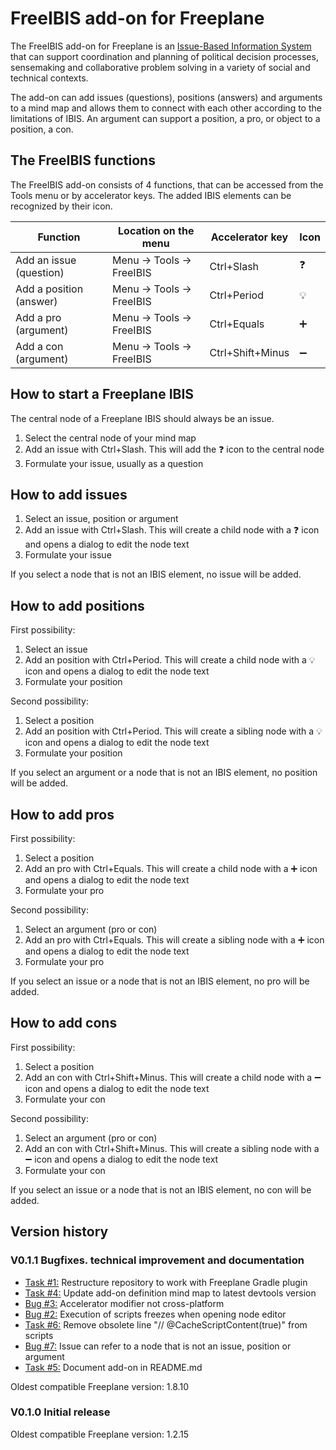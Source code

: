 # FreeIBIS add-on for Freeplane

The FreeIBIS add-on for Freeplane is an [Issue-Based Information System](https://duckduckgo.com/Issue-Based_Information_System) that can support coordination and planning of political decision processes, sensemaking and collaborative problem solving in a variety of social and technical contexts.

The add-on can add issues (questions), positions (answers) and arguments to a mind map and allows them to connect with each other according to the limitations of IBIS. An argument can support a position, a pro, or object to a position, a con.

## The FreeIBIS functions

The FreeIBIS add-on consists of 4 functions, that can be accessed from the Tools menu or by accelerator keys. The added IBIS elements can be recognized by their icon.

Function                | Location on the menu      | Accelerator key  | Icon
----------------------- | ------------------------- | ---------------- | ------------------
Add an issue (question) | Menu -> Tools -> FreeIBIS | Ctrl+Slash       | :question:
Add a position (answer) | Menu -> Tools -> FreeIBIS | Ctrl+Period      | :bulb:
Add a pro (argument)    | Menu -> Tools -> FreeIBIS | Ctrl+Equals      | :heavy_plus_sign:
Add a con (argument)    | Menu -> Tools -> FreeIBIS | Ctrl+Shift+Minus | :heavy_minus_sign:

## How to start a Freeplane IBIS

The central node of a Freeplane IBIS should always be an issue.

1. Select the central node of your mind map
1. Add an issue with Ctrl+Slash. This will add the :question: icon to the central node
1. Formulate your issue, usually as a question

## How to add issues

1. Select an issue, position or argument
1. Add an issue with Ctrl+Slash. This will create a child node with a :question: icon and opens a dialog to edit the node text
1. Formulate your issue

If you select a node that is not an IBIS element, no issue will be added.

## How to add positions

First possibility:

1. Select an issue
1. Add an position with Ctrl+Period. This will create a child node with a :bulb: icon and opens a dialog to edit the node text
1. Formulate your position

Second possibility:

1. Select a position
1. Add an position with Ctrl+Period. This will create a sibling node with a :bulb: icon and opens a dialog to edit the node text
1. Formulate your position

If you select an argument or a node that is not an IBIS element, no position will be added.

## How to add pros

First possibility:

1. Select a position
1. Add an pro with Ctrl+Equals. This will create a child node with a :heavy_plus_sign: icon and opens a dialog to edit the node text
1. Formulate your pro

Second possibility:

1. Select an argument (pro or con)
1. Add an pro with Ctrl+Equals. This will create a sibling node with a :heavy_plus_sign: icon and opens a dialog to edit the node text
1. Formulate your pro

If you select an issue or a node that is not an IBIS element, no pro will be added.

## How to add cons

First possibility:

1. Select a position
1. Add an con with Ctrl+Shift+Minus. This will create a child node with a :heavy_minus_sign: icon and opens a dialog to edit the node text
1. Formulate your con

Second possibility:

1. Select an argument (pro or con)
1. Add an con with Ctrl+Shift+Minus. This will create a sibling node with a :heavy_minus_sign: icon and opens a dialog to edit the node text
1. Formulate your con

If you select an issue or a node that is not an IBIS element, no con will be added.

## Version history

### V0.1.1 Bugfixes. technical improvement and documentation

* [Task #1:](https://github.com/HaaiHenkie/FreeIBIS/issues/1) Restructure repository to work with Freeplane Gradle plugin
* [Task #4:](https://github.com/HaaiHenkie/FreeIBIS/issues/4) Update add-on definition mind map to latest devtools version
* [Bug  #3:](https://github.com/HaaiHenkie/FreeIBIS/issues/3) Accelerator modifier not cross-platform
* [Bug  #2:](https://github.com/HaaiHenkie/FreeIBIS/issues/2) Execution of scripts freezes when opening node editor
* [Task #6:](https://github.com/HaaiHenkie/FreeIBIS/issues/6) Remove obsolete line "// @CacheScriptContent(true)" from scripts
* [Bug  #7:](https://github.com/HaaiHenkie/FreeIBIS/issues/7) Issue can refer to a node that is not an issue, position or argument
* [Task #5:](https://github.com/HaaiHenkie/FreeIBIS/issues/5) Document add-on in README.md

Oldest compatible Freeplane version: 1.8.10

### V0.1.0 Initial release

Oldest compatible Freeplane version: 1.2.15



